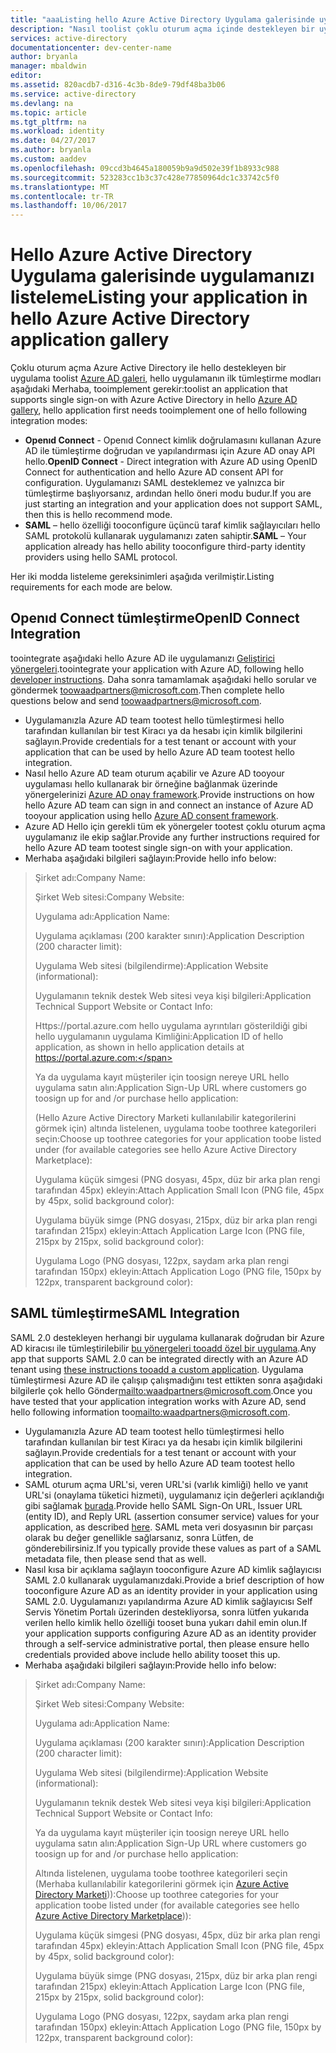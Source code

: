 ```yaml
---
title: "aaaListing hello Azure Active Directory Uygulama galerisinde uygulamanızı"
description: "Nasıl toolist çoklu oturum açma içinde destekleyen bir uygulama hello Azure Active Directory galeri | Microsoft Azure"
services: active-directory
documentationcenter: dev-center-name
author: bryanla
manager: mbaldwin
editor: 
ms.assetid: 820acdb7-d316-4c3b-8de9-79df48ba3b06
ms.service: active-directory
ms.devlang: na
ms.topic: article
ms.tgt_pltfrm: na
ms.workload: identity
ms.date: 04/27/2017
ms.author: bryanla
ms.custom: aaddev
ms.openlocfilehash: 09ccd3b4645a180059b9a9d502e39f1b8933c988
ms.sourcegitcommit: 523283cc1b3c37c428e77850964dc1c33742c5f0
ms.translationtype: MT
ms.contentlocale: tr-TR
ms.lasthandoff: 10/06/2017
---
```

# <a name="listing-your-application-in-hello-azure-active-directory-application-gallery"></a><span data-ttu-id="77b63-103">Hello Azure Active Directory Uygulama galerisinde uygulamanızı listeleme</span><span class="sxs-lookup"><span data-stu-id="77b63-103">Listing your application in hello Azure Active Directory application gallery</span></span>
<span data-ttu-id="77b63-104">Çoklu oturum açma Azure Active Directory ile hello destekleyen bir uygulama toolist [Azure AD galeri](https://azure.microsoft.com/marketplace/active-directory/all/), hello uygulamanın ilk tümleştirme modları aşağıdaki Merhaba, tooimplement gerekir:</span><span class="sxs-lookup"><span data-stu-id="77b63-104">toolist an application that supports single sign-on with Azure Active Directory in hello [Azure AD gallery](https://azure.microsoft.com/marketplace/active-directory/all/), hello application first needs tooimplement one of hello following integration modes:</span></span>

* <span data-ttu-id="77b63-105">**Openıd Connect** - Openıd Connect kimlik doğrulamasını kullanan Azure AD ile tümleştirme doğrudan ve yapılandırması için Azure AD onay API hello.</span><span class="sxs-lookup"><span data-stu-id="77b63-105">**OpenID Connect** - Direct integration with Azure AD using OpenID Connect for authentication and hello Azure AD consent API for configuration.</span></span> <span data-ttu-id="77b63-106">Uygulamanızı SAML desteklemez ve yalnızca bir tümleştirme başlıyorsanız, ardından hello öneri modu budur.</span><span class="sxs-lookup"><span data-stu-id="77b63-106">If you are just starting an integration and your application does not support SAML, then this is hello recommend mode.</span></span>
* <span data-ttu-id="77b63-107">**SAML** – hello özelliği tooconfigure üçüncü taraf kimlik sağlayıcıları hello SAML protokolü kullanarak uygulamanızı zaten sahiptir.</span><span class="sxs-lookup"><span data-stu-id="77b63-107">**SAML** – Your application already has hello ability tooconfigure third-party identity providers using hello SAML protocol.</span></span>

<span data-ttu-id="77b63-108">Her iki modda listeleme gereksinimleri aşağıda verilmiştir.</span><span class="sxs-lookup"><span data-stu-id="77b63-108">Listing requirements for each mode are below.</span></span>

## <a name="openid-connect-integration"></a><span data-ttu-id="77b63-109">Openıd Connect tümleştirme</span><span class="sxs-lookup"><span data-stu-id="77b63-109">OpenID Connect Integration</span></span>
<span data-ttu-id="77b63-110">toointegrate aşağıdaki hello Azure AD ile uygulamanızı [Geliştirici yönergeleri](active-directory-authentication-scenarios.md).</span><span class="sxs-lookup"><span data-stu-id="77b63-110">toointegrate your application with Azure AD, following hello [developer instructions](active-directory-authentication-scenarios.md).</span></span> <span data-ttu-id="77b63-111">Daha sonra tamamlamak aşağıdaki hello sorular ve göndermek toowaadpartners@microsoft.com.</span><span class="sxs-lookup"><span data-stu-id="77b63-111">Then complete hello questions below and send toowaadpartners@microsoft.com.</span></span>

* <span data-ttu-id="77b63-112">Uygulamanızla Azure AD team tootest hello tümleştirmesi hello tarafından kullanılan bir test Kiracı ya da hesabı için kimlik bilgilerini sağlayın.</span><span class="sxs-lookup"><span data-stu-id="77b63-112">Provide credentials for a test tenant or account with your application that can be used by hello Azure AD team tootest hello integration.</span></span>  
* <span data-ttu-id="77b63-113">Nasıl hello Azure AD team oturum açabilir ve Azure AD tooyour uygulaması hello kullanarak bir örneğine bağlanmak üzerinde yönergelerinizi [Azure AD onay framework](active-directory-integrating-applications.md#overview-of-the-consent-framework).</span><span class="sxs-lookup"><span data-stu-id="77b63-113">Provide instructions on how hello Azure AD team can sign in and connect an instance of Azure AD tooyour application using hello [Azure AD consent framework](active-directory-integrating-applications.md#overview-of-the-consent-framework).</span></span> 
* <span data-ttu-id="77b63-114">Azure AD Hello için gerekli tüm ek yönergeler tootest çoklu oturum açma uygulamanız ile ekip sağlar.</span><span class="sxs-lookup"><span data-stu-id="77b63-114">Provide any further instructions required for hello Azure AD team tootest single sign-on with your application.</span></span> 
* <span data-ttu-id="77b63-115">Merhaba aşağıdaki bilgileri sağlayın:</span><span class="sxs-lookup"><span data-stu-id="77b63-115">Provide hello info below:</span></span>

> <span data-ttu-id="77b63-116">Şirket adı:</span><span class="sxs-lookup"><span data-stu-id="77b63-116">Company Name:</span></span>
> 
> <span data-ttu-id="77b63-117">Şirket Web sitesi:</span><span class="sxs-lookup"><span data-stu-id="77b63-117">Company Website:</span></span>
> 
> <span data-ttu-id="77b63-118">Uygulama adı:</span><span class="sxs-lookup"><span data-stu-id="77b63-118">Application Name:</span></span>
> 
> <span data-ttu-id="77b63-119">Uygulama açıklaması (200 karakter sınırı):</span><span class="sxs-lookup"><span data-stu-id="77b63-119">Application Description (200 character limit):</span></span>
> 
> <span data-ttu-id="77b63-120">Uygulama Web sitesi (bilgilendirme):</span><span class="sxs-lookup"><span data-stu-id="77b63-120">Application Website (informational):</span></span>
> 
> <span data-ttu-id="77b63-121">Uygulamanın teknik destek Web sitesi veya kişi bilgileri:</span><span class="sxs-lookup"><span data-stu-id="77b63-121">Application Technical Support Website or Contact Info:</span></span>
> 
> <span data-ttu-id="77b63-122">Https://portal.azure.com hello uygulama ayrıntıları gösterildiği gibi hello uygulamanın uygulama Kimliğini:</span><span class="sxs-lookup"><span data-stu-id="77b63-122">Application  ID of hello application, as shown in hello application details at https://portal.azure.com:</span></span>
> 
> <span data-ttu-id="77b63-123">Ya da uygulama kayıt müşteriler için toosign nereye URL hello uygulama satın alın:</span><span class="sxs-lookup"><span data-stu-id="77b63-123">Application Sign-Up URL where customers go toosign up for and /or purchase hello application:</span></span>
> 
> <span data-ttu-id="77b63-124">(Hello Azure Active Directory Marketi kullanılabilir kategorilerini görmek için) altında listelenen, uygulama toobe toothree kategorileri seçin:</span><span class="sxs-lookup"><span data-stu-id="77b63-124">Choose up toothree categories for your application toobe listed under (for available categories see hello Azure Active Directory Marketplace):</span></span>
> 
> <span data-ttu-id="77b63-125">Uygulama küçük simgesi (PNG dosyası, 45px, düz bir arka plan rengi tarafından 45px) ekleyin:</span><span class="sxs-lookup"><span data-stu-id="77b63-125">Attach Application Small Icon (PNG file, 45px by 45px, solid background color):</span></span>
> 
> <span data-ttu-id="77b63-126">Uygulama büyük simge (PNG dosyası, 215px, düz bir arka plan rengi tarafından 215px) ekleyin:</span><span class="sxs-lookup"><span data-stu-id="77b63-126">Attach Application Large Icon (PNG file, 215px by 215px, solid background color):</span></span>
> 
> <span data-ttu-id="77b63-127">Uygulama Logo (PNG dosyası, 122px, saydam arka plan rengi tarafından 150px) ekleyin:</span><span class="sxs-lookup"><span data-stu-id="77b63-127">Attach Application Logo (PNG file, 150px by 122px, transparent background color):</span></span>
> 
> 

## <a name="saml-integration"></a><span data-ttu-id="77b63-128">SAML tümleştirme</span><span class="sxs-lookup"><span data-stu-id="77b63-128">SAML Integration</span></span>
<span data-ttu-id="77b63-129">SAML 2.0 destekleyen herhangi bir uygulama kullanarak doğrudan bir Azure AD kiracısı ile tümleştirilebilir [bu yönergeleri tooadd özel bir uygulama](../active-directory-saas-custom-apps.md).</span><span class="sxs-lookup"><span data-stu-id="77b63-129">Any app that supports SAML 2.0 can be integrated directly with an Azure AD tenant using [these instructions tooadd a custom application](../active-directory-saas-custom-apps.md).</span></span> <span data-ttu-id="77b63-130">Uygulama tümleştirmesi Azure AD ile çalışıp çalışmadığını test ettikten sonra aşağıdaki bilgilerle çok hello Gönder<mailto:waadpartners@microsoft.com>.</span><span class="sxs-lookup"><span data-stu-id="77b63-130">Once you have tested that your application integration works with Azure AD, send hello following information too<mailto:waadpartners@microsoft.com>.</span></span>

* <span data-ttu-id="77b63-131">Uygulamanızla Azure AD team tootest hello tümleştirmesi hello tarafından kullanılan bir test Kiracı ya da hesabı için kimlik bilgilerini sağlayın.</span><span class="sxs-lookup"><span data-stu-id="77b63-131">Provide credentials for a test tenant or account with your application that can be used by hello Azure AD team tootest hello integration.</span></span>  
* <span data-ttu-id="77b63-132">SAML oturum açma URL'si, veren URL'si (varlık kimliği) hello ve yanıt URL'si (onaylama tüketici hizmeti), uygulamanız için değerleri açıklandığı gibi sağlamak [burada](../active-directory-saas-custom-apps.md).</span><span class="sxs-lookup"><span data-stu-id="77b63-132">Provide hello SAML Sign-On URL, Issuer URL (entity ID), and Reply URL (assertion consumer service) values for your application, as described [here](../active-directory-saas-custom-apps.md).</span></span> <span data-ttu-id="77b63-133">SAML meta veri dosyasının bir parçası olarak bu değer genellikle sağlarsanız, sonra Lütfen, de gönderebilirsiniz.</span><span class="sxs-lookup"><span data-stu-id="77b63-133">If you typically provide these values as part of a SAML metadata file, then please send that as well.</span></span>
* <span data-ttu-id="77b63-134">Nasıl kısa bir açıklama sağlayın tooconfigure Azure AD kimlik sağlayıcısı SAML 2.0 kullanarak uygulamanızdaki.</span><span class="sxs-lookup"><span data-stu-id="77b63-134">Provide a brief description of how tooconfigure Azure AD as an identity provider in your application using SAML 2.0.</span></span> <span data-ttu-id="77b63-135">Uygulamanızı yapılandırma Azure AD kimlik sağlayıcısı Self Servis Yönetim Portalı üzerinden destekliyorsa, sonra lütfen yukarıda verilen hello kimlik hello özelliği tooset buna yukarı dahil emin olun.</span><span class="sxs-lookup"><span data-stu-id="77b63-135">If your application supports configuring Azure AD as an identity provider through a self-service administrative portal, then please ensure hello credentials provided above include hello ability tooset this up.</span></span>
* <span data-ttu-id="77b63-136">Merhaba aşağıdaki bilgileri sağlayın:</span><span class="sxs-lookup"><span data-stu-id="77b63-136">Provide hello info below:</span></span>

> <span data-ttu-id="77b63-137">Şirket adı:</span><span class="sxs-lookup"><span data-stu-id="77b63-137">Company Name:</span></span>
> 
> <span data-ttu-id="77b63-138">Şirket Web sitesi:</span><span class="sxs-lookup"><span data-stu-id="77b63-138">Company Website:</span></span>
> 
> <span data-ttu-id="77b63-139">Uygulama adı:</span><span class="sxs-lookup"><span data-stu-id="77b63-139">Application Name:</span></span>
> 
> <span data-ttu-id="77b63-140">Uygulama açıklaması (200 karakter sınırı):</span><span class="sxs-lookup"><span data-stu-id="77b63-140">Application Description (200 character limit):</span></span>
> 
> <span data-ttu-id="77b63-141">Uygulama Web sitesi (bilgilendirme):</span><span class="sxs-lookup"><span data-stu-id="77b63-141">Application Website (informational):</span></span>
> 
> <span data-ttu-id="77b63-142">Uygulamanın teknik destek Web sitesi veya kişi bilgileri:</span><span class="sxs-lookup"><span data-stu-id="77b63-142">Application Technical Support Website or Contact Info:</span></span>
> 
> <span data-ttu-id="77b63-143">Ya da uygulama kayıt müşteriler için toosign nereye URL hello uygulama satın alın:</span><span class="sxs-lookup"><span data-stu-id="77b63-143">Application Sign-Up URL where customers go toosign up for and /or purchase hello application:</span></span>
> 
> <span data-ttu-id="77b63-144">Altında listelenen, uygulama toobe toothree kategorileri seçin (Merhaba kullanılabilir kategorilerini görmek için [Azure Active Directory Marketi](https://azure.microsoft.com/marketplace/active-directory/))):</span><span class="sxs-lookup"><span data-stu-id="77b63-144">Choose up toothree categories for your application toobe listed under (for available categories see hello [Azure Active Directory Marketplace](https://azure.microsoft.com/marketplace/active-directory/))):</span></span>
> 
> <span data-ttu-id="77b63-145">Uygulama küçük simgesi (PNG dosyası, 45px, düz bir arka plan rengi tarafından 45px) ekleyin:</span><span class="sxs-lookup"><span data-stu-id="77b63-145">Attach Application Small Icon (PNG file, 45px by 45px, solid background color):</span></span>
> 
> <span data-ttu-id="77b63-146">Uygulama büyük simge (PNG dosyası, 215px, düz bir arka plan rengi tarafından 215px) ekleyin:</span><span class="sxs-lookup"><span data-stu-id="77b63-146">Attach Application Large Icon (PNG file, 215px by 215px, solid background color):</span></span>
> 
> <span data-ttu-id="77b63-147">Uygulama Logo (PNG dosyası, 122px, saydam arka plan rengi tarafından 150px) ekleyin:</span><span class="sxs-lookup"><span data-stu-id="77b63-147">Attach Application Logo (PNG file, 150px by 122px, transparent background color):</span></span>
> 
> 

